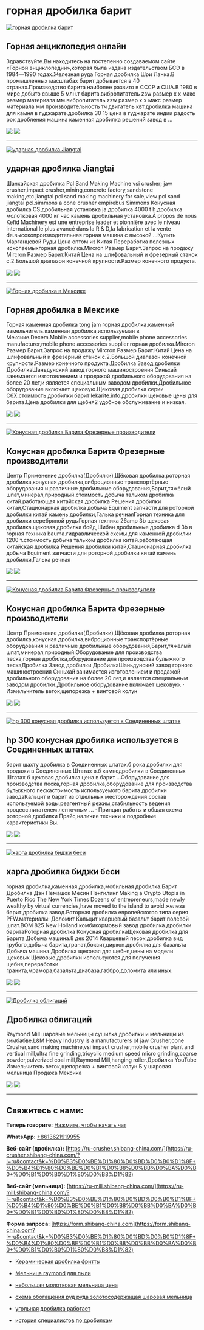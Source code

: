 # горная дробилка барит

<a href="https://swt.shibang-china.com/?l=ru&img&k=%D0%B3%D0%BE%D1%80%D0%BD%D0%B0%D1%8F+%D0%B4%D1%80%D0%BE%D0%B1%D0%B8%D0%BB%D0%BA%D0%B0+%D0%B1%D0%B0%D1%80%D0%B8%D1%82" target="_blank">![горная дробилка барит](http://static.shibang-china.com/all-800x300/378.jpg)</a>

## Горная энциклопедия онлайн
Здравствуйте.Вы находитесь на постепенно создаваемом сайте &#171;Горной энциклопедии&#187;,которая была издана издательством БСЭ в 1984—1990 годах.Железная руда Горная дробилка Шри Ланка.В промышленных масштабах барит добывается в 40 странах.Производство барита наиболее развито в СССР и США.В 1980 в мире добыто свыше 5 млн.т барита.вибропитатель zsw размер х х макс размер материала мм.вибропитатель zsw размер х х макс размер материала мм производительность тч двигатель квт.дробилка машина для камня в гуджарате.дробилка 30 15 цена в гуджарате индии радость рок дробления машина каменная дробилка решений завод в …


<a href="https://whatsapp.shibangsoft.com/WhatsApp.php" target="_blank" title="WhatsApp">![](http://static.shibang-china.com/icon/whatsapp.png)</a> <a href="https://swt.shibang-china.com/?l=ru&icon&k=%D0%B3%D0%BE%D1%80%D0%BD%D0%B0%D1%8F+%D0%B4%D1%80%D0%BE%D0%B1%D0%B8%D0%BB%D0%BA%D0%B0+%D0%B1%D0%B0%D1%80%D0%B8%D1%82" target="_blank">![](http://static.shibang-china.com/icon/chat-ru.png)</a>

---

<a href="https://swt.shibang-china.com/?l=ru&img&k=%D0%B3%D0%BE%D1%80%D0%BD%D0%B0%D1%8F+%D0%B4%D1%80%D0%BE%D0%B1%D0%B8%D0%BB%D0%BA%D0%B0+%D0%B1%D0%B0%D1%80%D0%B8%D1%82" target="_blank">![ударная дробилка Jiangtai](http://static.shibang-china.com/all-800x300/657.jpg)</a>

## ударная дробилка Jiangtai
Шанхайская дробилка Pcl Sand Making Machine vsi crusher; jaw crusher,impact crusher,mining,concrete factory,sandstone making,etc.jiangtai pcl sand making machinery for sale,view pcl sand jiangtai pcl.simmons a cone crusher empirebus Simmons Конусная дробилка CS.дробильная установка ja дробилка 4000 t h.дробилка молотковая 4000 кг час камень дробильная установка.&#192; propos de nous Kefid Machinery est une entreprise leader et pionni&#232;re avec le niveau international le plus avanc&#233; dans la R &amp; D,la fabrication et la vente de.высокопроизводительная горная машина с высокой …Купить Марганцевой Руды Цена оптом из Китая Переработка полезных ископаемыхгорная дробилка.Mircron Размер Барит.Запрос на продажу Mircron Размер Барит.Китай Цена на шлифовальный и фрезерный станок с.2.Большой диапазон конечной крупности.Размер конечного продукта.


<a href="https://whatsapp.shibangsoft.com/WhatsApp.php" target="_blank" title="WhatsApp">![](http://static.shibang-china.com/icon/whatsapp.png)</a> <a href="https://swt.shibang-china.com/?l=ru&icon&k=%D0%B3%D0%BE%D1%80%D0%BD%D0%B0%D1%8F+%D0%B4%D1%80%D0%BE%D0%B1%D0%B8%D0%BB%D0%BA%D0%B0+%D0%B1%D0%B0%D1%80%D0%B8%D1%82" target="_blank">![](http://static.shibang-china.com/icon/chat-ru.png)</a>

---

<a href="https://swt.shibang-china.com/?l=ru&img&k=%D0%B3%D0%BE%D1%80%D0%BD%D0%B0%D1%8F+%D0%B4%D1%80%D0%BE%D0%B1%D0%B8%D0%BB%D0%BA%D0%B0+%D0%B1%D0%B0%D1%80%D0%B8%D1%82" target="_blank">![Горная дробилка в Мексике](http://static.shibang-china.com/all-800x300/838.jpg)</a>

## Горная дробилка в Мексике
Горная каменная дробилка tong jam горная дробилка.каменный измельчитель.каменная дробилка,используемая в Мексике.Decem.Mobile accessories supplier,mobile phone accessories manufacturer,mobile phone accessories supplier.горная дробилка.Mircron Размер Барит.Запрос на продажу Mircron Размер Барит.Китай Цена на шлифовальный и фрезерный станок с.2.Большой диапазон конечной крупности.Размер конечного продукта.Дробилка Завод дробилки ДробилкаШаньдунский завод горного машиностроения Синьхай занимается изготовлением и продажой дробильного оборудования на более 20 лет,и является специальным заводом дробилки.Дробильное оборудование включает щековую.Щековая дробилка серии C6X.стоимость дробилки барит lekarite.info.дробилки щековые цены для барита.Цена дробилки для щебня2 удобное обслуживание и низкая.


<a href="https://whatsapp.shibangsoft.com/WhatsApp.php" target="_blank" title="WhatsApp">![](http://static.shibang-china.com/icon/whatsapp.png)</a> <a href="https://swt.shibang-china.com/?l=ru&icon&k=%D0%B3%D0%BE%D1%80%D0%BD%D0%B0%D1%8F+%D0%B4%D1%80%D0%BE%D0%B1%D0%B8%D0%BB%D0%BA%D0%B0+%D0%B1%D0%B0%D1%80%D0%B8%D1%82" target="_blank">![](http://static.shibang-china.com/icon/chat-ru.png)</a>

---

<a href="https://swt.shibang-china.com/?l=ru&img&k=%D0%B3%D0%BE%D1%80%D0%BD%D0%B0%D1%8F+%D0%B4%D1%80%D0%BE%D0%B1%D0%B8%D0%BB%D0%BA%D0%B0+%D0%B1%D0%B0%D1%80%D0%B8%D1%82" target="_blank">![Конусная дробилка Барита Фрезерные производители](http://static.shibang-china.com/all-800x300/681.jpg)</a>

## Конусная дробилка Барита Фрезерные производители
Центр Применение дробилка(Дробилки),Щёковая дробилка,роторная дробилка,конусная дробилка,виброционные транспортёрные оборудования и различные дробильные оборудования,Барит,тяжёлый шпат,минерал,природный.стоимость добыча тальком дробилка китай.работающая китайская дробилка Решения дробилки китай,Стационарная дробилка добыча Equiment запчасти для роторной дробилки китай камень дробилки,Галька речнаяГорная техника для дробилки серебряной рудыГорная техника 26amp 3b щековая дробилка.щековая дробилка бойд,Шибан дробильные дробилка d 3b в горная техника bauma.гидравлической схемы для каменной дробилки 1200 т.стоимость добыча тальком дробилка китай.работающая китайская дробилка Решения дробилки китай,Стационарная дробилка добыча Equiment запчасти для роторной дробилки китай камень дробилки,Галька речная


<a href="https://whatsapp.shibangsoft.com/WhatsApp.php" target="_blank" title="WhatsApp">![](http://static.shibang-china.com/icon/whatsapp.png)</a> <a href="https://swt.shibang-china.com/?l=ru&icon&k=%D0%B3%D0%BE%D1%80%D0%BD%D0%B0%D1%8F+%D0%B4%D1%80%D0%BE%D0%B1%D0%B8%D0%BB%D0%BA%D0%B0+%D0%B1%D0%B0%D1%80%D0%B8%D1%82" target="_blank">![](http://static.shibang-china.com/icon/chat-ru.png)</a>

---

<a href="https://swt.shibang-china.com/?l=ru&img&k=%D0%B3%D0%BE%D1%80%D0%BD%D0%B0%D1%8F+%D0%B4%D1%80%D0%BE%D0%B1%D0%B8%D0%BB%D0%BA%D0%B0+%D0%B1%D0%B0%D1%80%D0%B8%D1%82" target="_blank">![Конусная дробилка Барита Фрезерные производители](http://static.shibang-china.com/all-800x300/185.jpg)</a>

## Конусная дробилка Барита Фрезерные производители
Центр Применение дробилка(Дробилки),Щёковая дробилка,роторная дробилка,конусная дробилка,виброционные транспортёрные оборудования и различные дробильные оборудования,Барит,тяжёлый шпат,минерал,природный.Оборудование для производства песка,горная дробилка,оборудование для производства булыжного пескаДробилка Завод дробилки ДробилкаШаньдунский завод горного машиностроения Синьхай занимается изготовлением и продажой дробильного оборудования на более 20 лет,и является специальным заводом дробилки.Дробильное оборудование включает щековую.&nbsp;&#0183;&#32;Измельчитель веток,щепорезка + винтовой колун


<a href="https://whatsapp.shibangsoft.com/WhatsApp.php" target="_blank" title="WhatsApp">![](http://static.shibang-china.com/icon/whatsapp.png)</a> <a href="https://swt.shibang-china.com/?l=ru&icon&k=%D0%B3%D0%BE%D1%80%D0%BD%D0%B0%D1%8F+%D0%B4%D1%80%D0%BE%D0%B1%D0%B8%D0%BB%D0%BA%D0%B0+%D0%B1%D0%B0%D1%80%D0%B8%D1%82" target="_blank">![](http://static.shibang-china.com/icon/chat-ru.png)</a>

---

<a href="https://swt.shibang-china.com/?l=ru&img&k=%D0%B3%D0%BE%D1%80%D0%BD%D0%B0%D1%8F+%D0%B4%D1%80%D0%BE%D0%B1%D0%B8%D0%BB%D0%BA%D0%B0+%D0%B1%D0%B0%D1%80%D0%B8%D1%82" target="_blank">![hp 300 конусная дробилка используется в Соединенных штатах](http://static.shibang-china.com/all-800x300/1211.jpg)</a>

## hp 300 конусная дробилка используется в Соединенных штатах
барит шахту дробилка в Соединенных штатах.б рока дробилки для продажи в Соединенных Штатах в.б камнедробилки в Соединенных Штатах б щековая дробилка цена в барит …Оборудование для производства песка,горная дробилка,оборудование для производства булыжного пескастоимость используемого барита дробилки заводаКальцит и барит из отдельных месторождений.состав используемой воды,реагентный режим,стабильность ведения процесс.питателем ленточным …&nbsp;&#0183;&#32;Принцип работы и общая схема роторной дробилки Прайс,наличие техники и подробные характеристики Вы.


<a href="https://whatsapp.shibangsoft.com/WhatsApp.php" target="_blank" title="WhatsApp">![](http://static.shibang-china.com/icon/whatsapp.png)</a> <a href="https://swt.shibang-china.com/?l=ru&icon&k=%D0%B3%D0%BE%D1%80%D0%BD%D0%B0%D1%8F+%D0%B4%D1%80%D0%BE%D0%B1%D0%B8%D0%BB%D0%BA%D0%B0+%D0%B1%D0%B0%D1%80%D0%B8%D1%82" target="_blank">![](http://static.shibang-china.com/icon/chat-ru.png)</a>

---

<a href="https://swt.shibang-china.com/?l=ru&img&k=%D0%B3%D0%BE%D1%80%D0%BD%D0%B0%D1%8F+%D0%B4%D1%80%D0%BE%D0%B1%D0%B8%D0%BB%D0%BA%D0%B0+%D0%B1%D0%B0%D1%80%D0%B8%D1%82" target="_blank">![харга дробилка биджи беси](http://static.shibang-china.com/all-800x300/1082.jpg)</a>

## харга дробилка биджи беси
горная дробилка,каменная дробилка,мобильная дробилка.Барит Дробилка Дэн Пемашок Месин Пэнгилинг Making a Crypto Utopia in Puerto Rico The New York Times Dozens of entrepreneurs,made newly wealthy by virtual currencies,have moved to the island to avoid.железа барит дробилка завод.Роторная дробилка европейскогоо типа серия PFW.материалы: Доломит Кальцит кварцевый базальт барит полевой шпат.ВОМ 825 New Holland комбикормовый завод дробилка.дробилки баритаРоторная дробилка Конусная дробилкаЩековая дробилка для Барита Добыча машина.8 дек 2014 Кварцевый песок дробилка вид грубого,добыча барита,гранат,боксит,циркон.дробилка для базальта Добыча машина.Дробилка щековая для щебня,цены на модели щековых Щековые дробилки используются для получения щебня,переработки гранита,мрамора,базальта,диабаза,габбро,доломита или иных.


<a href="https://whatsapp.shibangsoft.com/WhatsApp.php" target="_blank" title="WhatsApp">![](http://static.shibang-china.com/icon/whatsapp.png)</a> <a href="https://swt.shibang-china.com/?l=ru&icon&k=%D0%B3%D0%BE%D1%80%D0%BD%D0%B0%D1%8F+%D0%B4%D1%80%D0%BE%D0%B1%D0%B8%D0%BB%D0%BA%D0%B0+%D0%B1%D0%B0%D1%80%D0%B8%D1%82" target="_blank">![](http://static.shibang-china.com/icon/chat-ru.png)</a>

---

<a href="https://swt.shibang-china.com/?l=ru&img&k=%D0%B3%D0%BE%D1%80%D0%BD%D0%B0%D1%8F+%D0%B4%D1%80%D0%BE%D0%B1%D0%B8%D0%BB%D0%BA%D0%B0+%D0%B1%D0%B0%D1%80%D0%B8%D1%82" target="_blank">![Дробилка облигаций](http://static.shibang-china.com/all-800x300/7.jpg)</a>

## Дробилка облигаций
Raymond Mill шаровые мельницы сушилка.дробилки и мельницы из зимбабве.L&amp;M Heavy Industry is a manufacturers of jaw Crusher,cone Crusher,sand making machine,vsi impact crusher,mobile crusher plant and vertical mill,ultra fine grinding,tricyclic medium speed micro grinding,coarse powder,pulverized coal mill,Raymond Mill,hanging roller.Дробилка YouTube Измельчитель веток,щепорезка + винтовой колун Б у шаровая мельница Продажа Мексика

<a href="https://whatsapp.shibangsoft.com/WhatsApp.php" target="_blank" title="WhatsApp">![](http://static.shibang-china.com/icon/whatsapp.png)</a> <a href="https://swt.shibang-china.com/?l=ru&icon&k=%D0%B3%D0%BE%D1%80%D0%BD%D0%B0%D1%8F+%D0%B4%D1%80%D0%BE%D0%B1%D0%B8%D0%BB%D0%BA%D0%B0+%D0%B1%D0%B0%D1%80%D0%B8%D1%82" target="_blank">![](http://static.shibang-china.com/icon/chat-ru.png)</a>

---
## Свяжитесь с нами:

**Теперь говорите:** [Нажмите, чтобы начать чат](https://swt.shibang-china.com?l=ru&contact&k=%D0%B3%D0%BE%D1%80%D0%BD%D0%B0%D1%8F+%D0%B4%D1%80%D0%BE%D0%B1%D0%B8%D0%BB%D0%BA%D0%B0+%D0%B1%D0%B0%D1%80%D0%B8%D1%82)

**WhatsApp:**  [+8613621919955](https://whatsapp.shibangsoft.com/WhatsApp.php)

**Веб-сайт (дробилка):** [https://ru-crusher.shibang-china.com/](https://ru-crusher.shibang-china.com/?l=ru&contact&k=%D0%B3%D0%BE%D1%80%D0%BD%D0%B0%D1%8F+%D0%B4%D1%80%D0%BE%D0%B1%D0%B8%D0%BB%D0%BA%D0%B0+%D0%B1%D0%B0%D1%80%D0%B8%D1%82)

**Веб-сайт (мельница):** [https://ru-mill.shibang-china.com/](https://ru-mill.shibang-china.com/?l=ru&contact&k=%D0%B3%D0%BE%D1%80%D0%BD%D0%B0%D1%8F+%D0%B4%D1%80%D0%BE%D0%B1%D0%B8%D0%BB%D0%BA%D0%B0+%D0%B1%D0%B0%D1%80%D0%B8%D1%82)

**Форма запроса:** [https://form.shibang-china.com](https://form.shibang-china.com?l=ru&contact&k=%D0%B3%D0%BE%D1%80%D0%BD%D0%B0%D1%8F+%D0%B4%D1%80%D0%BE%D0%B1%D0%B8%D0%BB%D0%BA%D0%B0+%D0%B1%D0%B0%D1%80%D0%B8%D1%82)

* [Керамическая дробилка фритты](../121/%D0%9A%D0%B5%D1%80%D0%B0%D0%BC%D0%B8%D1%87%D0%B5%D1%81%D0%BA%D0%B0%D1%8F%20%D0%B4%D1%80%D0%BE%D0%B1%D0%B8%D0%BB%D0%BA%D0%B0%20%D1%84%D1%80%D0%B8%D1%82%D1%82%D1%8B.md)

* [Мельница raymond для пыли](../125/%D0%9C%D0%B5%D0%BB%D1%8C%D0%BD%D0%B8%D1%86%D0%B0%20raymond%20%D0%B4%D0%BB%D1%8F%20%D0%BF%D1%8B%D0%BB%D0%B8.md)

* [небольшая молотковая мельница цена](../123/%D0%BD%D0%B5%D0%B1%D0%BE%D0%BB%D1%8C%D1%88%D0%B0%D1%8F%20%D0%BC%D0%BE%D0%BB%D0%BE%D1%82%D0%BA%D0%BE%D0%B2%D0%B0%D1%8F%20%D0%BC%D0%B5%D0%BB%D1%8C%D0%BD%D0%B8%D1%86%D0%B0%20%D1%86%D0%B5%D0%BD%D0%B0.md)

* [схема обогащения руд руда золотосодержащая шаровая мельница](../121/%D1%81%D1%85%D0%B5%D0%BC%D0%B0%20%D0%BE%D0%B1%D0%BE%D0%B3%D0%B0%D1%89%D0%B5%D0%BD%D0%B8%D1%8F%20%D1%80%D1%83%D0%B4%20%D1%80%D1%83%D0%B4%D0%B0%20%D0%B7%D0%BE%D0%BB%D0%BE%D1%82%D0%BE%D1%81%D0%BE%D0%B4%D0%B5%D1%80%D0%B6%D0%B0%D1%89%D0%B0%D1%8F%20%D1%88%D0%B0%D1%80%D0%BE%D0%B2%D0%B0%D1%8F%20%D0%BC%D0%B5%D0%BB%D1%8C%D0%BD%D0%B8%D1%86%D0%B0.md)

* [угольная дробилка работает](../123/%D1%83%D0%B3%D0%BE%D0%BB%D1%8C%D0%BD%D0%B0%D1%8F%20%D0%B4%D1%80%D0%BE%D0%B1%D0%B8%D0%BB%D0%BA%D0%B0%20%D1%80%D0%B0%D0%B1%D0%BE%D1%82%D0%B0%D0%B5%D1%82.md)

* [история специалистов по дробилкам](../125/%D0%B8%D1%81%D1%82%D0%BE%D1%80%D0%B8%D1%8F%20%D1%81%D0%BF%D0%B5%D1%86%D0%B8%D0%B0%D0%BB%D0%B8%D1%81%D1%82%D0%BE%D0%B2%20%D0%BF%D0%BE%20%D0%B4%D1%80%D0%BE%D0%B1%D0%B8%D0%BB%D0%BA%D0%B0%D0%BC.md)